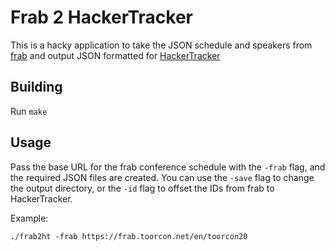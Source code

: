 # Frab 2 HackerTracker

This is a hacky application to take the JSON schedule and speakers from [frab](https://frab.github.io/frab/) and output JSON formatted for [HackerTracker](https://hackertracker.app/)

## Building

Run `make`

## Usage

Pass the base URL for the frab conference schedule with the `-frab` flag, and the required JSON files are created. You can use the `-save` flag to change the output directory, or the `-id` flag to offset the IDs from frab to HackerTracker.

Example:

```
./frab2ht -frab https://frab.toorcon.net/en/toorcon20
```
